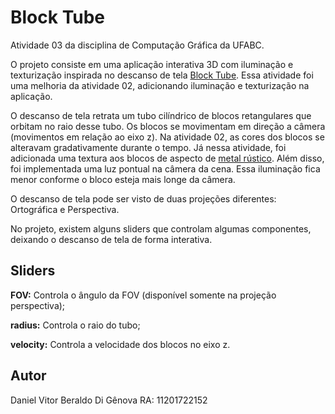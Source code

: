 # Block Tube

Atividade 03 da disciplina de Computação Gráfica da UFABC.

O projeto consiste em uma aplicação interativa 3D com iluminação e texturização inspirada no descanso de tela [Block Tube](https://www.youtube.com/watch?v=L0JUBhpZlMw). Essa atividade foi uma melhoria da atividade 02, adicionando iluminação e texturização na aplicação.

O descanso de tela retrata um tubo cilíndrico de blocos retangulares que orbitam no raio desse tubo.
Os blocos se movimentam em direção a câmera (movimentos em relação ao eixo z).
Na atividade 02, as cores dos blocos se alteravam gradativamente durante o tempo. Já nessa atividade, foi adicionada uma textura aos blocos de aspecto de [metal rústico](https://texturehaven.com/tex/?t=green_metal_rust). Além disso, foi implementada uma luz pontual na câmera da cena. Essa iluminação fica menor conforme o bloco esteja mais longe da câmera.

O descanso de tela pode ser visto de duas projeções diferentes: Ortográfica e Perspectiva.

No projeto, existem alguns sliders que controlam algumas componentes, deixando o descanso de tela de forma interativa.

## Sliders
<b>FOV:</b> Controla o ângulo da FOV (disponível somente na projeção perspectiva);

<b>radius:</b> Controla o raio do tubo;

<b>velocity:</b> Controla a velocidade dos blocos no eixo z.

## Autor

Daniel Vitor Beraldo Di Gênova RA: 11201722152
